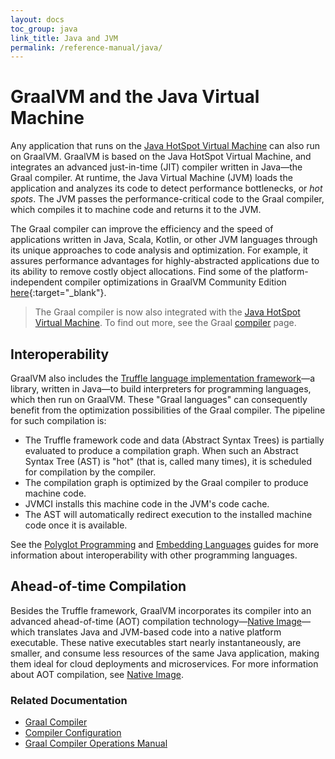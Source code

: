 ```yaml
---
layout: docs
toc_group: java
link_title: Java and JVM
permalink: /reference-manual/java/
---
```


# GraalVM and the Java Virtual Machine

Any application that runs on the [Java HotSpot Virtual Machine](https://docs.oracle.com/en/java/javase/21/vm/java-virtual-machine-technology-overview.html) can also run on GraalVM.
GraalVM is based on the Java HotSpot Virtual Machine, and integrates an advanced just-in-time (JIT) compiler written in Java&mdash;the Graal compiler.
At runtime, the Java Virtual Machine (JVM) loads the application and analyzes its code to detect performance bottlenecks, or _hot spots_. 
The JVM passes the performance-critical code to the Graal compiler, which compiles it to machine code and returns it to the JVM.

The Graal compiler can improve the efficiency and the speed of applications written in Java, Scala, Kotlin, or other JVM languages through its unique approaches to code analysis and optimization.
For example, it assures performance advantages for highly-abstracted applications due to its ability to remove costly object allocations.
Find some of the platform-independent compiler optimizations in GraalVM Community Edition [here](https://github.com/oracle/graal/blob/master/compiler/src/jdk.graal.compiler/src/jdk/graal/compiler/core/phases/CEOptimization.java){:target="_blank"}.

> The Graal compiler is now also integrated with the [Java HotSpot Virtual Machine](https://docs.oracle.com/en/java/javase/21/vm/java-virtual-machine-technology-overview.html). 
To find out more, see the Graal [compiler](compiler.md) page.

## Interoperability

GraalVM also includes the [Truffle language implementation framework](../../../truffle/docs/README.md)&mdash;a library, written in Java&mdash;to build interpreters for programming languages, which then run on GraalVM.
These "Graal languages" can consequently benefit from the optimization possibilities of the Graal compiler.
The pipeline for such compilation is:

* The Truffle framework code and data (Abstract Syntax Trees) is partially evaluated to produce a compilation graph. When such an Abstract Syntax Tree (AST) is "hot" (that is, called many times), it is scheduled for compilation by the compiler.
* The compilation graph is optimized by the Graal compiler to produce machine code.
* JVMCI installs this machine code in the JVM's code cache.
* The AST will automatically redirect execution to the installed machine code once it is available.

See the [Polyglot Programming](../polyglot-programming.md) and [Embedding Languages](../embedding/embed-languages.md) guides for more information about interoperability with other programming languages.

## Ahead-of-time Compilation

Besides the Truffle framework, GraalVM incorporates its compiler into an advanced ahead-of-time (AOT) compilation technology&mdash;[Native Image](../native-image/README.md)&mdash;which translates Java and JVM-based code into a native platform executable.
These native executables start nearly instantaneously, are smaller, and consume less resources of the same Java application, making them ideal for cloud deployments and microservices.
For more information about AOT compilation, see [Native Image](../native-image/README.md).

### Related Documentation

- [Graal Compiler](compiler.md)
- [Compiler Configuration](Options.md)
- [Graal Compiler Operations Manual](Operations.md)
